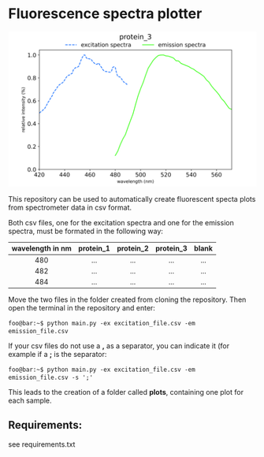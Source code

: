 # Fluorescence spectra plotter
![spectra](example/2020-06-14_21:06:58_protein_3.png 'Spectra')


This repository can be used to automatically create fluorescent specta plots from spectrometer data in csv format. 

Both csv files, one for the excitation spectra and one for the emission spectra, must be formated in the following way:

| wavelength in nm | protein_1 | protein_2 | protein_3 |  blank |
|:----------:|:--------:|:--------:|:--------:|:------:|
| 480     | ... |... |...|...|
| 482      | ... |... |...|...|
| 484      | ... |... |...|...|

Move the two files in the folder created from cloning the repository. Then open the terminal in the repository and enter:

```console
foo@bar:~$ python main.py -ex excitation_file.csv -em emission_file.csv
```

If your csv files do not use a **,** as a separator, you can indicate it (for example if a **;** is the separator:

```console
foo@bar:~$ python main.py -ex excitation_file.csv -em emission_file.csv -s ';'
```

This leads to the creation of a folder called **plots**, containing one plot for each sample. 

## Requirements:

see requirements.txt